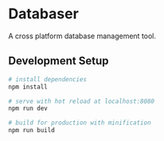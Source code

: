 # Databaser

A cross platform database management tool.

## Development Setup

``` bash
# install dependencies
npm install

# serve with hot reload at localhost:8080
npm run dev

# build for production with minification
npm run build
```
